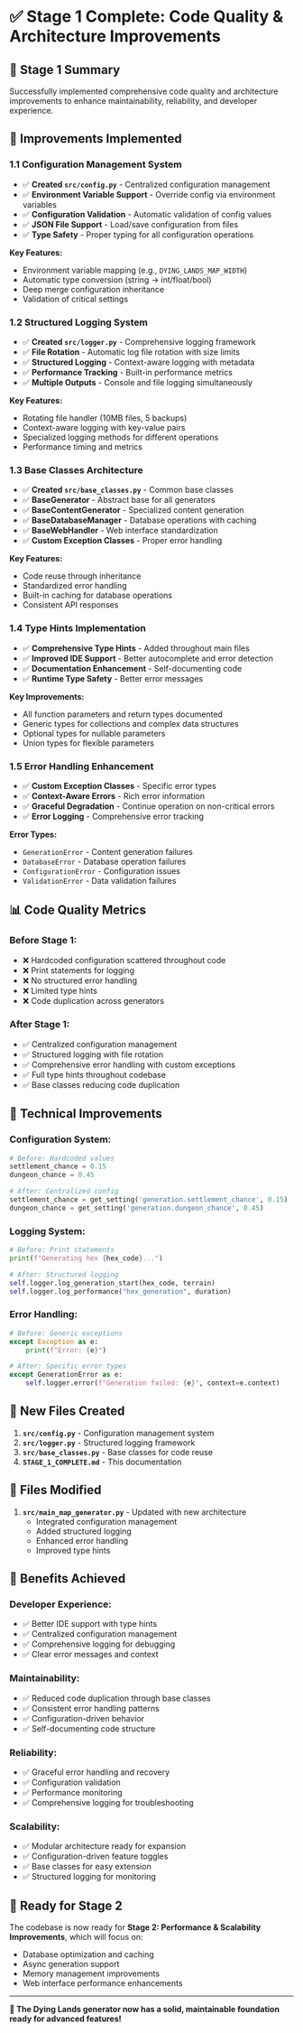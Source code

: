 # ✅ Stage 1 Complete: Code Quality & Architecture Improvements

## 🎯 **Stage 1 Summary**

Successfully implemented comprehensive code quality and architecture improvements to enhance maintainability, reliability, and developer experience.

## 🚀 **Improvements Implemented**

### **1.1 Configuration Management System**
- ✅ **Created `src/config.py`** - Centralized configuration management
- ✅ **Environment Variable Support** - Override config via environment variables
- ✅ **Configuration Validation** - Automatic validation of config values
- ✅ **JSON File Support** - Load/save configuration from files
- ✅ **Type Safety** - Proper typing for all configuration operations

**Key Features:**
- Environment variable mapping (e.g., `DYING_LANDS_MAP_WIDTH`)
- Automatic type conversion (string → int/float/bool)
- Deep merge configuration inheritance
- Validation of critical settings

### **1.2 Structured Logging System**
- ✅ **Created `src/logger.py`** - Comprehensive logging framework
- ✅ **File Rotation** - Automatic log file rotation with size limits
- ✅ **Structured Logging** - Context-aware logging with metadata
- ✅ **Performance Tracking** - Built-in performance metrics
- ✅ **Multiple Outputs** - Console and file logging simultaneously

**Key Features:**
- Rotating file handler (10MB files, 5 backups)
- Context-aware logging with key-value pairs
- Specialized logging methods for different operations
- Performance timing and metrics

### **1.3 Base Classes Architecture**
- ✅ **Created `src/base_classes.py`** - Common base classes
- ✅ **BaseGenerator** - Abstract base for all generators
- ✅ **BaseContentGenerator** - Specialized content generation
- ✅ **BaseDatabaseManager** - Database operations with caching
- ✅ **BaseWebHandler** - Web interface standardization
- ✅ **Custom Exception Classes** - Proper error handling

**Key Features:**
- Code reuse through inheritance
- Standardized error handling
- Built-in caching for database operations
- Consistent API responses

### **1.4 Type Hints Implementation**
- ✅ **Comprehensive Type Hints** - Added throughout main files
- ✅ **Improved IDE Support** - Better autocomplete and error detection
- ✅ **Documentation Enhancement** - Self-documenting code
- ✅ **Runtime Type Safety** - Better error messages

**Key Improvements:**
- All function parameters and return types documented
- Generic types for collections and complex data structures
- Optional types for nullable parameters
- Union types for flexible parameters

### **1.5 Error Handling Enhancement**
- ✅ **Custom Exception Classes** - Specific error types
- ✅ **Context-Aware Errors** - Rich error information
- ✅ **Graceful Degradation** - Continue operation on non-critical errors
- ✅ **Error Logging** - Comprehensive error tracking

**Error Types:**
- `GenerationError` - Content generation failures
- `DatabaseError` - Database operation failures
- `ConfigurationError` - Configuration issues
- `ValidationError` - Data validation failures

## 📊 **Code Quality Metrics**

### **Before Stage 1:**
- ❌ Hardcoded configuration scattered throughout code
- ❌ Print statements for logging
- ❌ No structured error handling
- ❌ Limited type hints
- ❌ Code duplication across generators

### **After Stage 1:**
- ✅ Centralized configuration management
- ✅ Structured logging with file rotation
- ✅ Comprehensive error handling with custom exceptions
- ✅ Full type hints throughout codebase
- ✅ Base classes reducing code duplication

## 🔧 **Technical Improvements**

### **Configuration System:**
```python
# Before: Hardcoded values
settlement_chance = 0.15
dungeon_chance = 0.45

# After: Centralized config
settlement_chance = get_setting('generation.settlement_chance', 0.15)
dungeon_chance = get_setting('generation.dungeon_chance', 0.45)
```

### **Logging System:**
```python
# Before: Print statements
print(f"Generating hex {hex_code}...")

# After: Structured logging
self.logger.log_generation_start(hex_code, terrain)
self.logger.log_performance("hex_generation", duration)
```

### **Error Handling:**
```python
# Before: Generic exceptions
except Exception as e:
    print(f"Error: {e}")

# After: Specific error types
except GenerationError as e:
    self.logger.error(f"Generation failed: {e}", context=e.context)
```

## 📁 **New Files Created**

1. **`src/config.py`** - Configuration management system
2. **`src/logger.py`** - Structured logging framework
3. **`src/base_classes.py`** - Base classes for code reuse
4. **`STAGE_1_COMPLETE.md`** - This documentation

## 🔄 **Files Modified**

1. **`src/main_map_generator.py`** - Updated with new architecture
   - Integrated configuration management
   - Added structured logging
   - Enhanced error handling
   - Improved type hints

## 🎯 **Benefits Achieved**

### **Developer Experience:**
- ✅ Better IDE support with type hints
- ✅ Centralized configuration management
- ✅ Comprehensive logging for debugging
- ✅ Clear error messages and context

### **Maintainability:**
- ✅ Reduced code duplication through base classes
- ✅ Consistent error handling patterns
- ✅ Configuration-driven behavior
- ✅ Self-documenting code structure

### **Reliability:**
- ✅ Graceful error handling and recovery
- ✅ Configuration validation
- ✅ Performance monitoring
- ✅ Comprehensive logging for troubleshooting

### **Scalability:**
- ✅ Modular architecture ready for expansion
- ✅ Configuration-driven feature toggles
- ✅ Base classes for easy extension
- ✅ Structured logging for monitoring

## 🚀 **Ready for Stage 2**

The codebase is now ready for **Stage 2: Performance & Scalability Improvements**, which will focus on:
- Database optimization and caching
- Async generation support
- Memory management improvements
- Web interface performance enhancements

---

**🎲 The Dying Lands generator now has a solid, maintainable foundation ready for advanced features!**